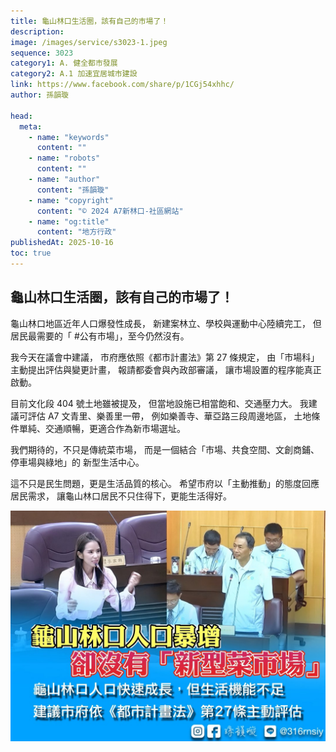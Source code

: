```yaml
---
title: 龜山林口生活圈，該有自己的市場了！
description:
image: /images/service/s3023-1.jpeg
sequence: 3023
category1: A. 健全都市發展
category2: A.1 加速宜居城市建設
link: https://www.facebook.com/share/p/1CGj54xhhc/
author: 孫韻璇

head:
  meta:
    - name: "keywords"
      content: ""
    - name: "robots"
      content: ""
    - name: "author"
      content: "孫韻璇"
    - name: "copyright"
      content: "© 2024 A7新林口-社區網站"
    - name: "og:title"
      content: "地方行政"
publishedAt: 2025-10-16
toc: true
---
```


## 龜山林口生活圈，該有自己的市場了！

龜山林口地區近年人口爆發性成長，
新建案林立、學校與運動中心陸續完工，
但居民最需要的「 #公有市場」，至今仍然沒有。

我今天在議會中建議，
市府應依照《都市計畫法》第 27 條規定，
由「市場科」主動提出評估與變更計畫，
報請都委會與內政部審議，
讓市場設置的程序能真正啟動。

目前文化段 404 號土地雖被提及，
但當地設施已相當飽和、交通壓力大。
我建議可評估 A7 文青里、樂善里一帶，
例如樂善寺、華亞路三段周邊地區，
土地條件單純、交通順暢，更適合作為新市場選址。

我們期待的，不只是傳統菜市場，
而是一個結合「市場、共食空間、文創商鋪、停車場與綠地」的
新型生活中心。

這不只是民生問題，更是生活品質的核心。
希望市府以「主動推動」的態度回應居民需求，
讓龜山林口居民不只住得下，更能生活得好。

![s3023-01.jpeg](/images/service/s3023-01.jpeg)
